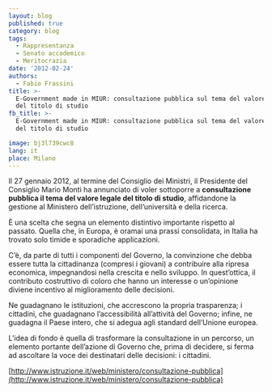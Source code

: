 ```yaml
---
layout: blog
published: true
category: blog
tags:
  - Rappresentanza
  - Senato accademico
  - Meritocrazia
date: '2012-02-24'
authors:
  - Fabio Frassini
title: >-
  E-Government made in MIUR: consultazione pubblica sul tema del valore legale
  del titolo di studio
fb_title: >-
  E-Government made in MIUR: consultazione pubblica sul tema del valore legale
  del titolo di studio

image: bj3l739cwc8
lang: it
place: Milano
---
```


Il 27 gennaio 2012, al termine del Consiglio dei Ministri, il Presidente del Consiglio Mario Monti ha annunciato di voler sottoporre a **consultazione pubblica il tema del valore legale del titolo di studio**, affidandone la gestione al Ministero dell’istruzione, dell’università e della ricerca.

È una scelta che segna un elemento distintivo importante rispetto al passato. Quella che, in Europa, è oramai una prassi consolidata, in Italia ha trovato solo timide e sporadiche applicazioni.

C’è, da parte di tutti i componenti del Governo, la convinzione che debba essere tutta la cittadinanza (compresi i giovani) a contribuire alla ripresa economica, impegnandosi nella crescita e nello sviluppo. In quest’ottica, il contributo costruttivo di coloro che hanno un interesse o un’opinione diviene incentivo al miglioramento delle decisioni.

Ne guadagnano le istituzioni, che accrescono la propria trasparenza; i cittadini, che guadagnano l’accessibilità all’attività del Governo; infine, ne guadagna il Paese intero, che si adegua agli standard dell’Unione europea.

L’idea di fondo è quella di trasformare la consultazione in un percorso, un elemento portante dell’azione di Governo che, prima di decidere, si ferma ad ascoltare la voce dei destinatari delle decisioni: i cittadini.

[http://www.istruzione.it/web/ministero/consultazione-pubblica](http://www.istruzione.it/web/ministero/consultazione-pubblica)
